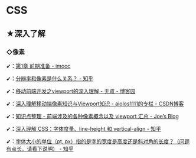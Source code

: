 # CSS

## ★深入了解

### ◇像素

**➹：**[第1章 前期准备 - imooc](https://ppambler.github.io/imooc/01-%E6%89%80%E5%90%91%E6%8A%AB%E9%9D%A1%E7%9A%84%E5%93%8D%E5%BA%94%E5%BC%8F%E5%BC%80%E5%8F%91/%E7%AC%AC1%E7%AB%A0-%E5%89%8D%E6%9C%9F%E5%87%86%E5%A4%87.html)

**➹：**[分辨率和像素是什么关系？ - 知乎](https://www.zhihu.com/question/21149600)

**➹：**[移动前端开发之viewport的深入理解 - 无双 - 博客园](http://www.cnblogs.com/2050/p/3877280.html)

**➹：**[深入理解移动端像素知识与Viewport知识 - aiolos1111的专栏 - CSDN博客](https://blog.csdn.net/aiolos1111/article/details/51967744)

**➹：**[知识点整理 - 前端涉及的各种像素概念以及 viewport 汇总 - Joe’s Blog](https://hijiangtao.github.io/2017/07/09/Device-Viewport-and-Pixel-Introduction/)

**➹：**[深入理解 CSS：字体度量、line-height 和 vertical-align - 知乎](https://zhuanlan.zhihu.com/p/25808995)

**➹：**[字体大小的单位（pt, px）指的是字的宽度是高度还是斜对角的长度？（问题有点长，请看下说明） - 知乎](https://www.zhihu.com/question/35400242)

